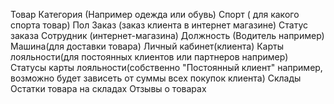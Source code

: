 Товар
Категория (Например одежда или обувь)
Спорт ( для какого спорта товар)
Пол
Заказ (заказ клиента в интернет магазине)
Статус заказа
Сотрудник (интернет-магазина)
Должность (Водитель например)
Машина(для доставки товара)
Личный кабинет(клиента)
Карты лояльности(для постоянных клиентов или партнеров например)
Статусы карты лояльности(собственно "Постоянный клиент" например, возможно будет зависеть от суммы всех покупок клиента)
Склады
Остатки товара на складах
Отзывы о товарах
